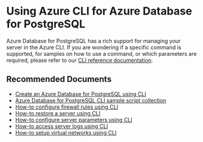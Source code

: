 <properties
	pageTitle="Design, Development, and APIs for PostgreSQL - CLI"
	description="Design, Development, and APIs for PostgreSQL - CLI"
	service="microsoft.dbforpostgresql"
	resource="servers"
	authors="jan-eng"
    ms.author="janeng"
	displayOrder="10"
	selfHelpType="resource"
	supportTopicIds="32628427"
	resourceTags="servers, databases"
	productPesIds="16222"
	cloudEnvironments="public"
	articleId="55ca0c9c-b11f-4aca-9882-1fc388f78dfc"
/>

# Using Azure CLI for Azure Database for PostgreSQL

Azure Database for PostgreSQL has a rich support for managing your server in the Azure CLI. If you are wondering if a specific command is supported, for samples on how to use a command, or which parameters are required, please refer to our [CLI reference documentation](https://docs.microsoft.com/cli/azure/postgres?view=azure-cli-latest).

## **Recommended Documents**

* [Create an Azure Database for PostgreSQL using CLI](https://docs.microsoft.com/azure/postgresql/quickstart-create-server-database-azure-cli)<br>
* [Azure Database for PostgreSQL CLI sample script collection](https://docs.microsoft.com/azure/postgresql/sample-scripts-azure-cli)<br>
* [How-to configure firewall rules using CLI](https://docs.microsoft.com/azure/postgresql/howto-manage-firewall-using-cli)<br>
* [How-to restore a server using CLI](https://docs.microsoft.com/azure/postgresql/howto-restore-server-cli)<br>
* [How-to configure server parameters using CLI](https://docs.microsoft.com/azure/postgresql/howto-configure-server-parameters-using-cli)<br>
* [How-to access server logs using CLI](https://docs.microsoft.com/azure/postgresql/howto-configure-server-logs-using-cli)<br>
* [How-to setup virtual networks using CLI](https://docs.microsoft.com/azure/postgresql/howto-manage-vnet-using-cli)
